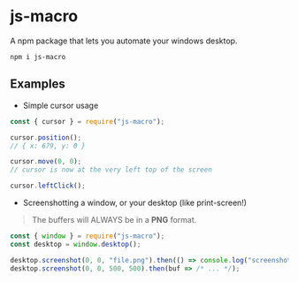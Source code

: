 # js-macro
A npm package that lets you automate your windows desktop.
```
npm i js-macro
```

## Examples
- Simple cursor usage
```js
const { cursor } = require("js-macro");

cursor.position();
// { x: 679, y: 0 }

cursor.move(0, 0);
// cursor is now at the very left top of the screen

cursor.leftClick();
```
- Screenshotting a window, or your desktop (like print-screen!)
> The buffers will ALWAYS be in a **PNG** format.
```js
const { window } = require("js-macro");
const desktop = window.desktop();

desktop.screenshot(0, 0, "file.png").then(() => console.log("screenshotted!"));
desktop.screenshot(0, 0, 500, 500).then(buf => /* ... */);
```